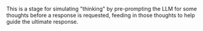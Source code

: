 This is a stage for simulating "thinking" by pre-prompting the LLM for some thoughts before a response is requested, feeding in those thoughts to help guide the ultimate response.